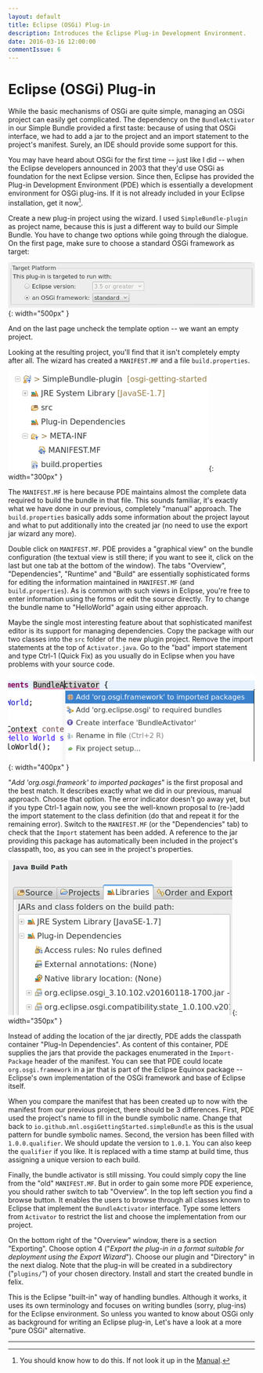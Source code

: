 ```yaml
---
layout: default
title: Eclipse (OSGi) Plug-in
description: Introduces the Eclipse Plug-in Development Environment.
date: 2016-03-16 12:00:00
commentIssue: 6
---
```


# Eclipse (OSGi) Plug-in

While the basic mechanisms of OSGi are quite simple, managing an OSGi project can easily get complicated. The dependency on the `BundleActivator` in our Simple Bundle provided a first taste: because of using that OSGi interface, we had to add a jar to the project and an import statement to the project's manifest. Surely, an IDE should provide some support for this.

You may have heard about OSGi for the first time -- just like I did -- when the Eclipse developers announced in 2003 that they'd use OSGi as foundation for the next Eclipse version. Since then, Eclipse has provided the Plug-in Development Environment (PDE) which is essentially a development environment for OSGi plug-ins. If it is not already included in your Eclipse installation, get it now[^ESWI].

Create a new plug-in project using the wizard. I used `SimpleBundle-plugin` as project name, because this is just a different way to build our Simple Bundle. You have to change two options while going through the dialogue. On the first page, make sure to choose a standard OSGi framework as target: 

![Plugin project wizard detail](images/OSGi-plugin-option.png){: width="500px" }

And on the last page uncheck the template option -- we want an empty project.

Looking at the resulting project, you'll find that it isn't completely empty after all. The wizard has created a `MANIFEST.MF` and a file `build.properties`.

![Plugin project layout](images/Plugin-project.png){: width="300px" }

The `MANIFEST.MF` is here because PDE maintains almost the complete data required to build the bundle in that file. This sounds familiar, it's exactly what we have done in our previous, completely "manual" approach. The `build.properties` basically adds some information about the project layout and what to put additionally into the created jar (no need to use the export jar wizard any more). 

Double click on `MANIFEST.MF`. PDE provides a "graphical view" on the bundle configuration (the textual view is still there; if you want to see it, click on the last but one tab at the bottom of the window). The tabs "Overview", "Dependencies", "Runtime" and "Build" are essentially sophisticated forms for editing the information maintained in `MANIFEST.MF` (and `build.properties`). As is common with such views in Eclipse, you're free to enter information using the forms or edit the source directly. Try to change the bundle name to "HelloWorld" again using either approach.

Maybe the single most interesting feature about that sophisticated manifest editor is its support for managing dependencies. Copy the package with our two classes into the `src` folder of the new plugin project. Remove the import statements at the top of `Activator.java`. Go to the "bad" import statement and type Ctrl-1 (Quick Fix) as you usually do in Eclipse when you have problems with your source code.

![Import quick fix](images/Import-quick-fix.png){: width="400px" }

"*Add 'org.osgi.frameork' to imported packages*" is the first proposal and the best match. It describes exactly what we did in our previous, manual approach. Choose that option. The error indicator doesn't go away yet, but if you type Ctrl-1 again now, you see the well-known proposal to (re-)add the import statement to the class definition (do that and repeat it for the remaining error). Switch to the `MANIFEST.MF` (or the "Dependencies" tab) to check that the `Import` statement has been added. A reference to the jar providing this package has automatically been included in the project's classpath, too, as you can see in the project's properties. 

![Plugin classpath container](images/Plugin-classpath-container.png){: width="350px" }

Instead of adding the location of the jar directly, PDE adds the classpath container "Plug-In Dependencies". As content of this container, PDE supplies the jars that provide the packages enumerated in the `Import-Package` header of the manifest. You can see that PDE could locate `org.osgi.framework` in a jar that is part of the Eclipse Equinox package -- Eclipse's own implementation of the OSGi framework and base of Eclipse itself.

When you compare the manifest that has been created up to now with the manifest from our previous project, there should be 3 differences. First, PDE used the project's name to fill in the bundle symbolic name. Change that back to `io.github.mnl.osgiGettingStarted.simpleBundle` as this is the usual pattern for bundle symbolic names. Second, the version has been filled with `1.0.0.qualifier`. We should update the version to `1.0.1`. You can also keep the `qualifier` if you like. It is replaced with a time stamp at build time, thus assigning a unique version to each build.

Finally, the bundle activator is still missing. You could simply copy the line from the "old" `MANIFEST.MF`. But in order to gain some more PDE experience, you should rather switch to tab "Overview". In the top left section you find a browse button. It enables the users to browse through all classes known to Eclipse that implement the `BundleActivator` interface. Type some letters from `Activator` to restrict the list and choose the implementation from our project.

On the bottom right of the "Overview" window, there is a section "Exporting". Choose option 4 ("*Export the plug-in in a format suitable for deployment using the Export Wizard*"). Choose our plugin and "Directory" in the next dialog. Note that the plug-in will be created in a subdirectory ("`plugins/`") of your chosen directory. Install and start the created bundle in felix. 

This is the Eclipse "built-in" way of handling bundles. Although it works, it uses its own terminology and focuses on writing bundles (sorry, plug-ins) for the Eclipse environment. So unless you wanted to know about OSGi only as background for writing an Eclipse plug-in, Let's have a look at a more "pure OSGi" alternative.

---

[^ESWI]: You should know how to do this. If not look it up in the [Manual](http://help.eclipse.org/mars/index.jsp?topic=%2Forg.eclipse.platform.doc.user%2Ftasks%2Ftasks-124.htm).
